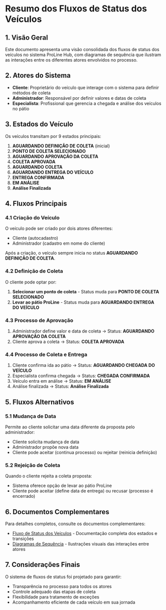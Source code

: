 # Resumo dos Fluxos de Status dos Veículos

## 1. Visão Geral

Este documento apresenta uma visão consolidada dos fluxos de status dos veículos no sistema ProLine Hub, com diagramas de sequência que ilustram as interações entre os diferentes atores envolvidos no processo.

## 2. Atores do Sistema

- **Cliente**: Proprietário do veículo que interage com o sistema para definir métodos de coleta
- **Administrador**: Responsável por definir valores e datas de coleta
- **Especialista**: Profissional que gerencia a chegada e análise dos veículos no pátio

## 3. Estados do Veículo

Os veículos transitam por 9 estados principais:

1. **AGUARDANDO DEFINIÇÃO DE COLETA** (inicial)
2. **PONTO DE COLETA SELECIONADO**
3. **AGUARDANDO APROVAÇÃO DA COLETA**
4. **COLETA APROVADA**
5. **AGUARDANDO COLETA**
6. **AGUARDANDO ENTREGA DO VEÍCULO**
7. **ENTREGA CONFIRMADA**
8. **EM ANÁLISE**
9. **Análise Finalizada**

## 4. Fluxos Principais

### 4.1 Criação do Veículo

O veículo pode ser criado por dois atores diferentes:
- Cliente (autocadastro)
- Administrador (cadastro em nome do cliente)

Após a criação, o veículo sempre inicia no status **AGUARDANDO DEFINIÇÃO DE COLETA**.

### 4.2 Definição de Coleta

O cliente pode optar por:
1. **Selecionar um ponto de coleta** - Status muda para **PONTO DE COLETA SELECIONADO**
2. **Levar ao pátio ProLine** - Status muda para **AGUARDANDO ENTREGA DO VEÍCULO**

### 4.3 Processo de Aprovação

1. Administrador define valor e data de coleta → Status: **AGUARDANDO APROVAÇÃO DA COLETA**
2. Cliente aprova a coleta → Status: **COLETA APROVADA**

### 4.4 Processo de Coleta e Entrega

1. Cliente confirma ida ao pátio → Status: **AGUARDANDO CHEGADA DO VEÍCULO**
2. Especialista confirma chegada → Status: **CHEGADA CONFIRMADA**
3. Veículo entra em análise → Status: **EM ANÁLISE**
4. Análise finalizada → Status: **Análise Finalizada**

## 5. Fluxos Alternativos

### 5.1 Mudança de Data

Permite ao cliente solicitar uma data diferente da proposta pelo administrador:
- Cliente solicita mudança de data
- Administrador propõe nova data
- Cliente pode aceitar (continua processo) ou rejeitar (reinicia definição)

### 5.2 Rejeição de Coleta

Quando o cliente rejeita a coleta proposta:
- Sistema oferece opção de levar ao pátio ProLine
- Cliente pode aceitar (define data de entrega) ou recusar (processo é encerrado)

## 6. Documentos Complementares

Para detalhes completos, consulte os documentos complementares:
- [Fluxo de Status dos Veículos](fluxo_status_veiculos.md) - Documentação completa dos estados e transições
- [Diagramas de Sequência](diagramas_sequencia.md) - Ilustrações visuais das interações entre atores

## 7. Considerações Finais

O sistema de fluxos de status foi projetado para garantir:
- Transparência no processo para todos os atores
- Controle adequado das etapas de coleta
- Flexibilidade para tratamento de exceções
- Acompanhamento eficiente de cada veículo em sua jornada